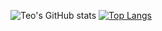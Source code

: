 ![Teo's GitHub stats](https://github-readme-stats.vercel.app/api?username=tmeskuti&show_icons=true&theme=transparent)
[![Top Langs](https://github-readme-stats.vercel.app/api/top-langs/?username=tmeskuti&layout=compact&bg_color=00000000&text_color=c9d1d9)](https://github.com/anuraghazra/github-readme-stats)
